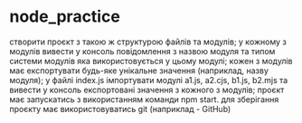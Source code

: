 # node_practice

створити проєкт з такою ж структурою файлів та модулів;
у кожному з модулів вивести у консоль повідомлення з назвою модуля та типом системи модулів яка використовується у цьому модулі;
кожен з модулів має експортувати будь-яке унікальне значення (наприклад, назву модуля);
у файлі index.js імпортувати модулі a1.js, a2.cjs, b1.js, b2.mjs та вивести у консоль експортовані значення з кожного з модулів;
проєкт має запускатись з використанням команди npm start.
для зберігання проєкту має використовуватись git (наприклад - GitHub)
